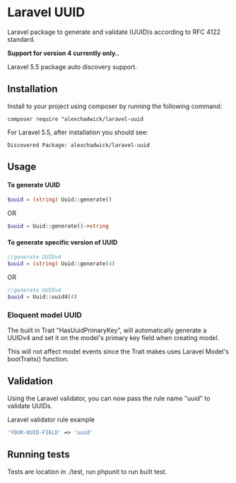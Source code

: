 # Laravel UUID

Laravel package to generate and validate (UUID)s according to RFC 4122 standard.

**Support for version 4 currently only..**

Laravel 5.5 package auto discovery support.

## Installation

Install to your project using composer by running the following command:

```
composer require "alexchadwick/laravel-uuid
```

For Laravel 5.5, after installation you should see:

```
Discovered Package: alexchadwick/laravel-uuid
```

## Usage

#### To generate UUID

```php
$uuid = (string) Uuid::generate()
```

OR

```php
$uuid = Uuid::generate()->string
```

#### To generate specific version of UUID
```php
//generate UUIDv4
$uuid = (string) Uuid::generate(4)
```

OR

```php
//generate UUIDv4
$uuid = Uuid::uuid4(4)
```

### Eloquent model UUID

The built in Trait "HasUuidPrimaryKey", will automatically generate a UUIDv4 and set it on the model's primary key field when creating model.

This will not affect model events since the Trait makes uses Laravel Model's bootTraits() function.

## Validation
Using the Laravel validator, you can now pass the rule name "uuid" to validate UUIDs.

Laravel validator rule example
```php
'YOUR-UUID-FIELD' => 'uuid'
```

## Running tests

Tests are location in ./test, run phpunit to run built test.